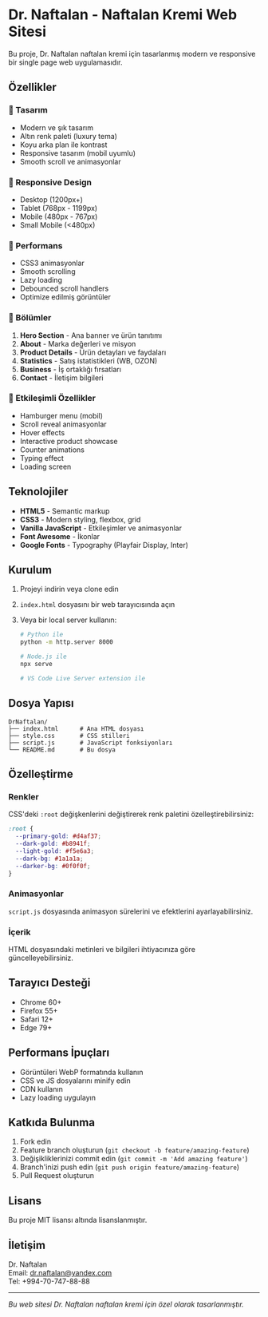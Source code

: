 # Dr. Naftalan - Naftalan Kremi Web Sitesi

Bu proje, Dr. Naftalan naftalan kremi için tasarlanmış modern ve responsive bir single page web uygulamasıdır.

## Özellikler

### 🎨 Tasarım

- Modern ve şık tasarım
- Altın renk paleti (luxury tema)
- Koyu arka plan ile kontrast
- Responsive tasarım (mobil uyumlu)
- Smooth scroll ve animasyonlar

### 📱 Responsive Design

- Desktop (1200px+)
- Tablet (768px - 1199px)
- Mobile (480px - 767px)
- Small Mobile (<480px)

### 🚀 Performans

- CSS3 animasyonlar
- Smooth scrolling
- Lazy loading
- Debounced scroll handlers
- Optimize edilmiş görüntüler

### 🎯 Bölümler

1. **Hero Section** - Ana banner ve ürün tanıtımı
2. **About** - Marka değerleri ve misyon
3. **Product Details** - Ürün detayları ve faydaları
4. **Statistics** - Satış istatistikleri (WB, OZON)
5. **Business** - İş ortaklığı fırsatları
6. **Contact** - İletişim bilgileri

### 💫 Etkileşimli Özellikler

- Hamburger menu (mobil)
- Scroll reveal animasyonlar
- Hover effects
- Interactive product showcase
- Counter animations
- Typing effect
- Loading screen

## Teknolojiler

- **HTML5** - Semantic markup
- **CSS3** - Modern styling, flexbox, grid
- **Vanilla JavaScript** - Etkileşimler ve animasyonlar
- **Font Awesome** - İkonlar
- **Google Fonts** - Typography (Playfair Display, Inter)

## Kurulum

1. Projeyi indirin veya clone edin
2. `index.html` dosyasını bir web tarayıcısında açın
3. Veya bir local server kullanın:

   ```bash
   # Python ile
   python -m http.server 8000

   # Node.js ile
   npx serve

   # VS Code Live Server extension ile
   ```

## Dosya Yapısı

```
DrNaftalan/
├── index.html      # Ana HTML dosyası
├── style.css       # CSS stilleri
├── script.js       # JavaScript fonksiyonları
└── README.md       # Bu dosya
```

## Özelleştirme

### Renkler

CSS'deki `:root` değişkenlerini değiştirerek renk paletini özelleştirebilirsiniz:

```css
:root {
  --primary-gold: #d4af37;
  --dark-gold: #b8941f;
  --light-gold: #f5e6a3;
  --dark-bg: #1a1a1a;
  --darker-bg: #0f0f0f;
}
```

### Animasyonlar

`script.js` dosyasında animasyon sürelerini ve efektlerini ayarlayabilirsiniz.

### İçerik

HTML dosyasındaki metinleri ve bilgileri ihtiyacınıza göre güncelleyebilirsiniz.

## Tarayıcı Desteği

- Chrome 60+
- Firefox 55+
- Safari 12+
- Edge 79+

## Performans İpuçları

- Görüntüleri WebP formatında kullanın
- CSS ve JS dosyalarını minify edin
- CDN kullanın
- Lazy loading uygulayın

## Katkıda Bulunma

1. Fork edin
2. Feature branch oluşturun (`git checkout -b feature/amazing-feature`)
3. Değişikliklerinizi commit edin (`git commit -m 'Add amazing feature'`)
4. Branch'inizi push edin (`git push origin feature/amazing-feature`)
5. Pull Request oluşturun

## Lisans

Bu proje MIT lisansı altında lisanslanmıştır.

## İletişim

Dr. Naftalan  
Email: dr.naftalan@yandex.com  
Tel: +994-70-747-88-88

---

_Bu web sitesi Dr. Naftalan naftalan kremi için özel olarak tasarlanmıştır._
